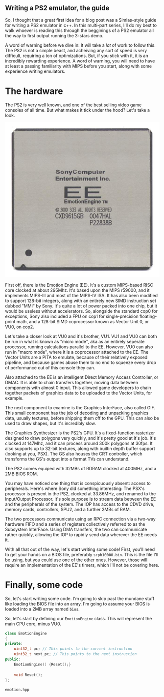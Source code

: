 ## Writing a PS2 emulator, the guide

So, I thought that a great first idea for a blog post was a Simias-style guide for writing a PS2 emulator in c++. In this multi-part series, I'll do my best to walk whoever is reading this through the begginings of a PS2 emulator all the way to first output running the 3-stars demo.

A word of warning before we dive in: It will take a *lot* of work to follow this. The PS2 is not a simple beast, and acheiving any sort of speed is very difficult, requiring a ton of optimizations. But, if you stick with it, it is an incredibly rewarding experience. A word of warning, you will need to have at least a passing familiarity with MIPS before you start, along with some experience writing emulators.

# The hardware

The PS2 is very well known, and one of the best selling video game consoles of all time. But what makes it tick under the hood? Let's take a look.

![A shot of the Emotion Engine's die](/images/ee.jpg)

First off, there is the Emotion Engine (EE). It's a custom MIPS-based RISC core clocked at about 295Mhz. It's based upon the MIPS r59000, and it implements MIPS-III and most of the MIPS-IV ISA. It has also been modified to support 128-bit integers, along with an entirely new SIMD instruction set dubbed "MMI" by Sony. It's quite a lot of power packed into one chip, but it would be useless without accelerators. So, alongside the standard cop0 for exceptions, Sony also included a FPU on cop1 for single-precision floating-point math, and a 128-bit SIMD coprocessor known as Vector Unit 0, or VU0, on cop2.

Let's take a closer look at VU0 and it's brother, VU1. VU1 and VU0 can both be run in what is known as "micro mode", aka as an entirely seperate processor, running calculations parallel to the EE. However, VU0 can also run in "macro mode", where it is a coprocessor attached to the EE. The Vector Units are a PITA to emulate, because of their relatively exposed pipeline, and because games abuse them to no end to squeeze every drop of performance out of this console they can.

Also attached to the EE is an intelligent Direct Memory Access Controller, or DMAC. It is able to chain transfers together, moving data between components with almost 0 input. This allowed game developers to chain together packets of graphics data to be uploaded to the Vector Units, for example.

The next component to examine is the Graphics InterFace, also called GIF. This small component has the job of decoding and unpacking graphics data, usually textures, before shipping them off to the GPU. This can also be used to draw shapes, but it's incredibly slow.

The Graphics Synthesizer is the PS2's GPU. It's a fixed-function rasterizer designed to draw polygons very quickly, and it's pretty good at it's job. It's clocked at 147Mhz, and it can process around 300k polygons at 30fps. It also supports up to 32-bit textures, along with builtin depth buffer support (looking at you, PSX). The GS also houses the CRT controller, which transforms the GS's output into a format TVs can understand.

The PS2 comes equiped with 32MBs of RDRAM clocked at 400MHz, and a 2MB BIOS ROM.

You may have noticed one thing that is conspicuously absent: access to peripherals. Here's where Sony did something interesting: The PSX's processor is present in the PS2, clocked at 33.86MHz, and renamed to the Input/Output Processor. It's sole purpose is to stream data between the EE and the peripherals of the system. The IOP has access to the CDVD drive, memory cards, controllers, SPU2, and a further 2MBs of RAM.

The two processors communicate using an RPC connection via a two-way hardware FIFO and a series of registers collectively referred to as the Subsystem InterFace. Using DMA transfers, the two can communicate rather quickly, allowing the IOP to rapidly send data wherever the EE needs it.

With all that out of the way, let's start writing some code! First, you'll need to get your hands on a BIOS file, preferably `scph10000.bin`. This is the file I'll be using, but you could use one of the other ones. However, those will require an implementation of the EE's timers, which I'll not be covering here.

# Finally, some code
So, let's start writing some code. I'm going to skip past the mundane stuff like loading the BIOS file into an array. I'm going to assume your BIOS is loaded into a 2MB array named `bios`.

So, let's start by defining our `EmotionEngine` class. This will represent the main CPU core, minus VU0.

```cpp
class EmotionEngine
{
private:
    uint32_t pc; // This points to the current instruction
    uint32_t next_pc; // This points to the next instruction
public:
    EmotionEngine() {Reset();}

    void Reset();
};
```
`emotion.hpp`